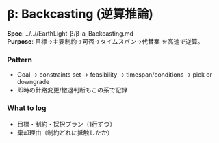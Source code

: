 # β: Backcasting (逆算推論)

**Spec**: ../..//EarthLight-β/β-a_Backcasting.md  
**Purpose**: 目標→主要制約→可否→タイムスパン→代替案 を高速で逆算。

### Pattern
- Goal → constraints set → feasibility → timespan/conditions → pick or downgrade
- 即時の針路変更/撤退判断もこの系で記録

### What to log
- 目標・制約・採択プラン（1行ずつ）
- 棄却理由（制約どれに抵触したか）

